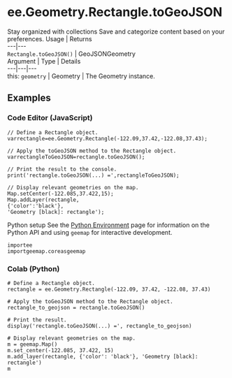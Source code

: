  
#  ee.Geometry.Rectangle.toGeoJSON
Stay organized with collections  Save and categorize content based on your preferences. 
Usage | Returns  
---|---  
`Rectangle.toGeoJSON()` | GeoJSONGeometry  
Argument | Type | Details  
---|---|---  
this: `geometry` | Geometry | The Geometry instance.  
## Examples
### Code Editor (JavaScript)
```
// Define a Rectangle object.
varrectangle=ee.Geometry.Rectangle(-122.09,37.42,-122.08,37.43);

// Apply the toGeoJSON method to the Rectangle object.
varrectangleToGeoJSON=rectangle.toGeoJSON();

// Print the result to the console.
print('rectangle.toGeoJSON(...) =',rectangleToGeoJSON);

// Display relevant geometries on the map.
Map.setCenter(-122.085,37.422,15);
Map.addLayer(rectangle,
{'color':'black'},
'Geometry [black]: rectangle');
```

Python setup
See the [ Python Environment](https://developers.google.com/earth-engine/guides/python_install) page for information on the Python API and using `geemap` for interactive development.
```
importee
importgeemap.coreasgeemap
```

### Colab (Python)
```
# Define a Rectangle object.
rectangle = ee.Geometry.Rectangle(-122.09, 37.42, -122.08, 37.43)

# Apply the toGeoJSON method to the Rectangle object.
rectangle_to_geojson = rectangle.toGeoJSON()

# Print the result.
display('rectangle.toGeoJSON(...) =', rectangle_to_geojson)

# Display relevant geometries on the map.
m = geemap.Map()
m.set_center(-122.085, 37.422, 15)
m.add_layer(rectangle, {'color': 'black'}, 'Geometry [black]: rectangle')
m
```

